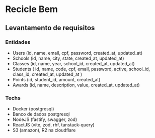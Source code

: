 # Recicle Bem

## Levantamento de requisitos

### Entidades

- Users (id, name, email, cpf, password, created_at, updated_at)
- Schools (id, name, city, state, created_at, updated_at)
- Classes (id, name, year, school_id, created_at, updated_at)
- Students (
    id, 
    name, 
    code, 
    cpf, 
    email, 
    password, 
    active, 
    school_id, 
    class_id, 
    created_at, 
    updated_at
  )
- Points (id, student_id, amount, created_at)
- Awards (id, name, description, value, created_at, updated_at)

### Techs

- Docker (postgresql)
- Banco de dados postgresql
- NodeJS (fastify, swagger, zod)
- ReactJS (vite, zod, rhf, tanstack-query)
- S3 (amazon), R2 na cloudflare

